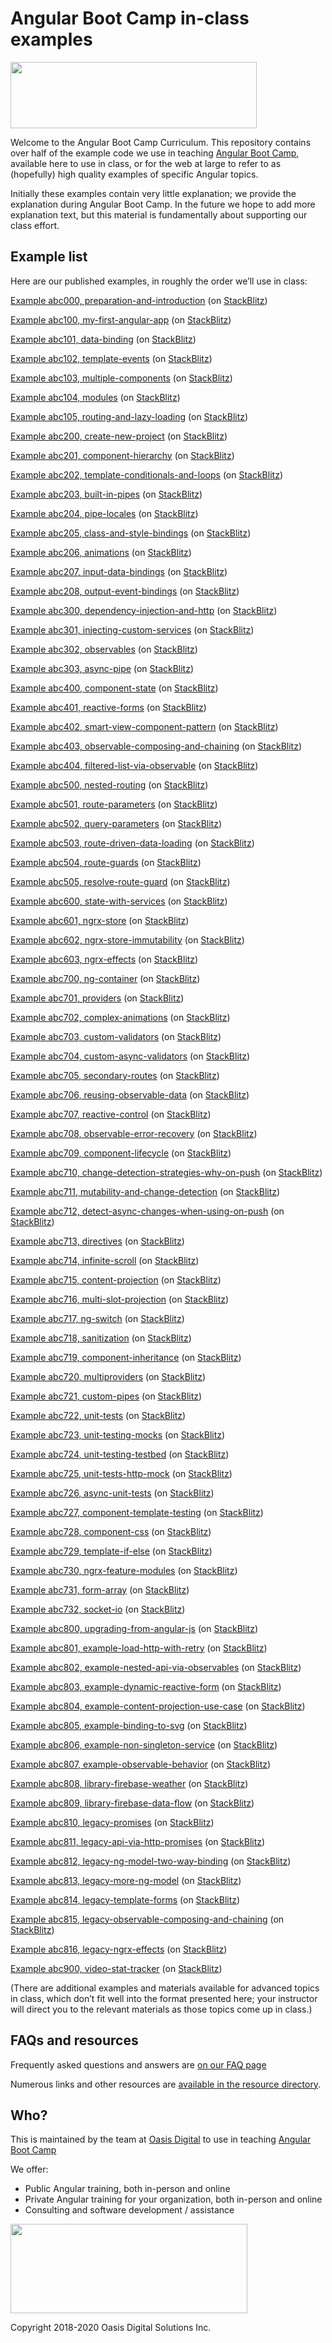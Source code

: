 # Angular Boot Camp in-class examples

<img src="https://angularbootcamp.com/images/angular-boot-camp-logo.svg" width="394" height="106">

Welcome to the Angular Boot Camp Curriculum. This repository contains over half of the example code we use in teaching [Angular Boot Camp](https://angularbootcamp.com/), available here to use in class, or for the web at large to refer to as (hopefully) high quality examples of specific Angular topics.

Initially these examples contain very little explanation; we provide the explanation during Angular Boot Camp. In the future we hope to add more explanation text, but this material is fundamentally about supporting our class effort.

## Example list

Here are our published examples, in roughly the order we’ll use in class:


[Example abc000, preparation-and-introduction](https://github.com/AngularBootCamp/preparation-and-introduction)
 (on [StackBlitz](https://stackblitz.io/github/AngularBootCamp/preparation-and-introduction))

[Example abc100, my-first-angular-app](https://github.com/AngularBootCamp/my-first-angular-app)
 (on [StackBlitz](https://stackblitz.io/github/AngularBootCamp/my-first-angular-app))

[Example abc101, data-binding](https://github.com/AngularBootCamp/data-binding)
 (on [StackBlitz](https://stackblitz.io/github/AngularBootCamp/data-binding))

[Example abc102, template-events](https://github.com/AngularBootCamp/template-events)
 (on [StackBlitz](https://stackblitz.io/github/AngularBootCamp/template-events))

[Example abc103, multiple-components](https://github.com/AngularBootCamp/multiple-components)
 (on [StackBlitz](https://stackblitz.io/github/AngularBootCamp/multiple-components))

[Example abc104, modules](https://github.com/AngularBootCamp/modules)
 (on [StackBlitz](https://stackblitz.io/github/AngularBootCamp/modules))

[Example abc105, routing-and-lazy-loading](https://github.com/AngularBootCamp/routing-and-lazy-loading)
 (on [StackBlitz](https://stackblitz.io/github/AngularBootCamp/routing-and-lazy-loading))

[Example abc200, create-new-project](https://github.com/AngularBootCamp/create-new-project)
 (on [StackBlitz](https://stackblitz.io/github/AngularBootCamp/create-new-project))

[Example abc201, component-hierarchy](https://github.com/AngularBootCamp/component-hierarchy)
 (on [StackBlitz](https://stackblitz.io/github/AngularBootCamp/component-hierarchy))

[Example abc202, template-conditionals-and-loops](https://github.com/AngularBootCamp/template-conditionals-and-loops)
 (on [StackBlitz](https://stackblitz.io/github/AngularBootCamp/template-conditionals-and-loops))

[Example abc203, built-in-pipes](https://github.com/AngularBootCamp/built-in-pipes)
 (on [StackBlitz](https://stackblitz.io/github/AngularBootCamp/built-in-pipes))

[Example abc204, pipe-locales](https://github.com/AngularBootCamp/pipe-locales)
 (on [StackBlitz](https://stackblitz.io/github/AngularBootCamp/pipe-locales))

[Example abc205, class-and-style-bindings](https://github.com/AngularBootCamp/class-and-style-bindings)
 (on [StackBlitz](https://stackblitz.io/github/AngularBootCamp/class-and-style-bindings))

[Example abc206, animations](https://github.com/AngularBootCamp/animations)
 (on [StackBlitz](https://stackblitz.io/github/AngularBootCamp/animations))

[Example abc207, input-data-bindings](https://github.com/AngularBootCamp/input-data-bindings)
 (on [StackBlitz](https://stackblitz.io/github/AngularBootCamp/input-data-bindings))

[Example abc208, output-event-bindings](https://github.com/AngularBootCamp/output-event-bindings)
 (on [StackBlitz](https://stackblitz.io/github/AngularBootCamp/output-event-bindings))

[Example abc300, dependency-injection-and-http](https://github.com/AngularBootCamp/dependency-injection-and-http)
 (on [StackBlitz](https://stackblitz.io/github/AngularBootCamp/dependency-injection-and-http))

[Example abc301, injecting-custom-services](https://github.com/AngularBootCamp/injecting-custom-services)
 (on [StackBlitz](https://stackblitz.io/github/AngularBootCamp/injecting-custom-services))

[Example abc302, observables](https://github.com/AngularBootCamp/observables)
 (on [StackBlitz](https://stackblitz.io/github/AngularBootCamp/observables))

[Example abc303, async-pipe](https://github.com/AngularBootCamp/async-pipe)
 (on [StackBlitz](https://stackblitz.io/github/AngularBootCamp/async-pipe))

[Example abc400, component-state](https://github.com/AngularBootCamp/component-state)
 (on [StackBlitz](https://stackblitz.io/github/AngularBootCamp/component-state))

[Example abc401, reactive-forms](https://github.com/AngularBootCamp/reactive-forms)
 (on [StackBlitz](https://stackblitz.io/github/AngularBootCamp/reactive-forms))

[Example abc402, smart-view-component-pattern](https://github.com/AngularBootCamp/smart-view-component-pattern)
 (on [StackBlitz](https://stackblitz.io/github/AngularBootCamp/smart-view-component-pattern))

[Example abc403, observable-composing-and-chaining](https://github.com/AngularBootCamp/observable-composing-and-chaining)
 (on [StackBlitz](https://stackblitz.io/github/AngularBootCamp/observable-composing-and-chaining))

[Example abc404, filtered-list-via-observable](https://github.com/AngularBootCamp/filtered-list-via-observable)
 (on [StackBlitz](https://stackblitz.io/github/AngularBootCamp/filtered-list-via-observable))

[Example abc500, nested-routing](https://github.com/AngularBootCamp/nested-routing)
 (on [StackBlitz](https://stackblitz.io/github/AngularBootCamp/nested-routing))

[Example abc501, route-parameters](https://github.com/AngularBootCamp/route-parameters)
 (on [StackBlitz](https://stackblitz.io/github/AngularBootCamp/route-parameters))

[Example abc502, query-parameters](https://github.com/AngularBootCamp/query-parameters)
 (on [StackBlitz](https://stackblitz.io/github/AngularBootCamp/query-parameters))

[Example abc503, route-driven-data-loading](https://github.com/AngularBootCamp/route-driven-data-loading)
 (on [StackBlitz](https://stackblitz.io/github/AngularBootCamp/route-driven-data-loading))

[Example abc504, route-guards](https://github.com/AngularBootCamp/route-guards)
 (on [StackBlitz](https://stackblitz.io/github/AngularBootCamp/route-guards))

[Example abc505, resolve-route-guard](https://github.com/AngularBootCamp/resolve-route-guard)
 (on [StackBlitz](https://stackblitz.io/github/AngularBootCamp/resolve-route-guard))

[Example abc600, state-with-services](https://github.com/AngularBootCamp/state-with-services)
 (on [StackBlitz](https://stackblitz.io/github/AngularBootCamp/state-with-services))

[Example abc601, ngrx-store](https://github.com/AngularBootCamp/ngrx-store)
 (on [StackBlitz](https://stackblitz.io/github/AngularBootCamp/ngrx-store))

[Example abc602, ngrx-store-immutability](https://github.com/AngularBootCamp/ngrx-store-immutability)
 (on [StackBlitz](https://stackblitz.io/github/AngularBootCamp/ngrx-store-immutability))

[Example abc603, ngrx-effects](https://github.com/AngularBootCamp/ngrx-effects)
 (on [StackBlitz](https://stackblitz.io/github/AngularBootCamp/ngrx-effects))

[Example abc700, ng-container](https://github.com/AngularBootCamp/ng-container)
 (on [StackBlitz](https://stackblitz.io/github/AngularBootCamp/ng-container))

[Example abc701, providers](https://github.com/AngularBootCamp/providers)
 (on [StackBlitz](https://stackblitz.io/github/AngularBootCamp/providers))

[Example abc702, complex-animations](https://github.com/AngularBootCamp/complex-animations)
 (on [StackBlitz](https://stackblitz.io/github/AngularBootCamp/complex-animations))

[Example abc703, custom-validators](https://github.com/AngularBootCamp/custom-validators)
 (on [StackBlitz](https://stackblitz.io/github/AngularBootCamp/custom-validators))

[Example abc704, custom-async-validators](https://github.com/AngularBootCamp/custom-async-validators)
 (on [StackBlitz](https://stackblitz.io/github/AngularBootCamp/custom-async-validators))

[Example abc705, secondary-routes](https://github.com/AngularBootCamp/secondary-routes)
 (on [StackBlitz](https://stackblitz.io/github/AngularBootCamp/secondary-routes))

[Example abc706, reusing-observable-data](https://github.com/AngularBootCamp/reusing-observable-data)
 (on [StackBlitz](https://stackblitz.io/github/AngularBootCamp/reusing-observable-data))

[Example abc707, reactive-control](https://github.com/AngularBootCamp/reactive-control)
 (on [StackBlitz](https://stackblitz.io/github/AngularBootCamp/reactive-control))

[Example abc708, observable-error-recovery](https://github.com/AngularBootCamp/observable-error-recovery)
 (on [StackBlitz](https://stackblitz.io/github/AngularBootCamp/observable-error-recovery))

[Example abc709, component-lifecycle](https://github.com/AngularBootCamp/component-lifecycle)
 (on [StackBlitz](https://stackblitz.io/github/AngularBootCamp/component-lifecycle))

[Example abc710, change-detection-strategies-why-on-push](https://github.com/AngularBootCamp/change-detection-strategies-why-on-push)
 (on [StackBlitz](https://stackblitz.io/github/AngularBootCamp/change-detection-strategies-why-on-push))

[Example abc711, mutability-and-change-detection](https://github.com/AngularBootCamp/mutability-and-change-detection)
 (on [StackBlitz](https://stackblitz.io/github/AngularBootCamp/mutability-and-change-detection))

[Example abc712, detect-async-changes-when-using-on-push](https://github.com/AngularBootCamp/detect-async-changes-when-using-on-push)
 (on [StackBlitz](https://stackblitz.io/github/AngularBootCamp/detect-async-changes-when-using-on-push))

[Example abc713, directives](https://github.com/AngularBootCamp/directives)
 (on [StackBlitz](https://stackblitz.io/github/AngularBootCamp/directives))

[Example abc714, infinite-scroll](https://github.com/AngularBootCamp/infinite-scroll)
 (on [StackBlitz](https://stackblitz.io/github/AngularBootCamp/infinite-scroll))

[Example abc715, content-projection](https://github.com/AngularBootCamp/content-projection)
 (on [StackBlitz](https://stackblitz.io/github/AngularBootCamp/content-projection))

[Example abc716, multi-slot-projection](https://github.com/AngularBootCamp/multi-slot-projection)
 (on [StackBlitz](https://stackblitz.io/github/AngularBootCamp/multi-slot-projection))

[Example abc717, ng-switch](https://github.com/AngularBootCamp/ng-switch)
 (on [StackBlitz](https://stackblitz.io/github/AngularBootCamp/ng-switch))

[Example abc718, sanitization](https://github.com/AngularBootCamp/sanitization)
 (on [StackBlitz](https://stackblitz.io/github/AngularBootCamp/sanitization))

[Example abc719, component-inheritance](https://github.com/AngularBootCamp/component-inheritance)
 (on [StackBlitz](https://stackblitz.io/github/AngularBootCamp/component-inheritance))

[Example abc720, multiproviders](https://github.com/AngularBootCamp/multiproviders)
 (on [StackBlitz](https://stackblitz.io/github/AngularBootCamp/multiproviders))

[Example abc721, custom-pipes](https://github.com/AngularBootCamp/custom-pipes)
 (on [StackBlitz](https://stackblitz.io/github/AngularBootCamp/custom-pipes))

[Example abc722, unit-tests](https://github.com/AngularBootCamp/unit-tests)
 (on [StackBlitz](https://stackblitz.io/github/AngularBootCamp/unit-tests))

[Example abc723, unit-testing-mocks](https://github.com/AngularBootCamp/unit-testing-mocks)
 (on [StackBlitz](https://stackblitz.io/github/AngularBootCamp/unit-testing-mocks))

[Example abc724, unit-testing-testbed](https://github.com/AngularBootCamp/unit-testing-testbed)
 (on [StackBlitz](https://stackblitz.io/github/AngularBootCamp/unit-testing-testbed))

[Example abc725, unit-tests-http-mock](https://github.com/AngularBootCamp/unit-tests-http-mock)
 (on [StackBlitz](https://stackblitz.io/github/AngularBootCamp/unit-tests-http-mock))

[Example abc726, async-unit-tests](https://github.com/AngularBootCamp/async-unit-tests)
 (on [StackBlitz](https://stackblitz.io/github/AngularBootCamp/async-unit-tests))

[Example abc727, component-template-testing](https://github.com/AngularBootCamp/component-template-testing)
 (on [StackBlitz](https://stackblitz.io/github/AngularBootCamp/component-template-testing))

[Example abc728, component-css](https://github.com/AngularBootCamp/component-css)
 (on [StackBlitz](https://stackblitz.io/github/AngularBootCamp/component-css))

[Example abc729, template-if-else](https://github.com/AngularBootCamp/template-if-else)
 (on [StackBlitz](https://stackblitz.io/github/AngularBootCamp/template-if-else))

[Example abc730, ngrx-feature-modules](https://github.com/AngularBootCamp/ngrx-feature-modules)
 (on [StackBlitz](https://stackblitz.io/github/AngularBootCamp/ngrx-feature-modules))

[Example abc731, form-array](https://github.com/AngularBootCamp/form-array)
 (on [StackBlitz](https://stackblitz.io/github/AngularBootCamp/form-array))

[Example abc732, socket-io](https://github.com/AngularBootCamp/socket-io)
 (on [StackBlitz](https://stackblitz.io/github/AngularBootCamp/socket-io))

[Example abc800, upgrading-from-angular-js](https://github.com/AngularBootCamp/upgrading-from-angular-js)
 (on [StackBlitz](https://stackblitz.io/github/AngularBootCamp/upgrading-from-angular-js))

[Example abc801, example-load-http-with-retry](https://github.com/AngularBootCamp/example-load-http-with-retry)
 (on [StackBlitz](https://stackblitz.io/github/AngularBootCamp/example-load-http-with-retry))

[Example abc802, example-nested-api-via-observables](https://github.com/AngularBootCamp/example-nested-api-via-observables)
 (on [StackBlitz](https://stackblitz.io/github/AngularBootCamp/example-nested-api-via-observables))

[Example abc803, example-dynamic-reactive-form](https://github.com/AngularBootCamp/example-dynamic-reactive-form)
 (on [StackBlitz](https://stackblitz.io/github/AngularBootCamp/example-dynamic-reactive-form))

[Example abc804, example-content-projection-use-case](https://github.com/AngularBootCamp/example-content-projection-use-case)
 (on [StackBlitz](https://stackblitz.io/github/AngularBootCamp/example-content-projection-use-case))

[Example abc805, example-binding-to-svg](https://github.com/AngularBootCamp/example-binding-to-svg)
 (on [StackBlitz](https://stackblitz.io/github/AngularBootCamp/example-binding-to-svg))

[Example abc806, example-non-singleton-service](https://github.com/AngularBootCamp/example-non-singleton-service)
 (on [StackBlitz](https://stackblitz.io/github/AngularBootCamp/example-non-singleton-service))

[Example abc807, example-observable-behavior](https://github.com/AngularBootCamp/example-observable-behavior)
 (on [StackBlitz](https://stackblitz.io/github/AngularBootCamp/example-observable-behavior))

[Example abc808, library-firebase-weather](https://github.com/AngularBootCamp/library-firebase-weather)
 (on [StackBlitz](https://stackblitz.io/github/AngularBootCamp/library-firebase-weather))

[Example abc809, library-firebase-data-flow](https://github.com/AngularBootCamp/library-firebase-data-flow)
 (on [StackBlitz](https://stackblitz.io/github/AngularBootCamp/library-firebase-data-flow))

[Example abc810, legacy-promises](https://github.com/AngularBootCamp/legacy-promises)
 (on [StackBlitz](https://stackblitz.io/github/AngularBootCamp/legacy-promises))

[Example abc811, legacy-api-via-http-promises](https://github.com/AngularBootCamp/legacy-api-via-http-promises)
 (on [StackBlitz](https://stackblitz.io/github/AngularBootCamp/legacy-api-via-http-promises))

[Example abc812, legacy-ng-model-two-way-binding](https://github.com/AngularBootCamp/legacy-ng-model-two-way-binding)
 (on [StackBlitz](https://stackblitz.io/github/AngularBootCamp/legacy-ng-model-two-way-binding))

[Example abc813, legacy-more-ng-model](https://github.com/AngularBootCamp/legacy-more-ng-model)
 (on [StackBlitz](https://stackblitz.io/github/AngularBootCamp/legacy-more-ng-model))

[Example abc814, legacy-template-forms](https://github.com/AngularBootCamp/legacy-template-forms)
 (on [StackBlitz](https://stackblitz.io/github/AngularBootCamp/legacy-template-forms))

[Example abc815, legacy-observable-composing-and-chaining](https://github.com/AngularBootCamp/legacy-observable-composing-and-chaining)
 (on [StackBlitz](https://stackblitz.io/github/AngularBootCamp/legacy-observable-composing-and-chaining))

[Example abc816, legacy-ngrx-effects](https://github.com/AngularBootCamp/legacy-ngrx-effects)
 (on [StackBlitz](https://stackblitz.io/github/AngularBootCamp/legacy-ngrx-effects))

[Example abc900, video-stat-tracker](https://github.com/AngularBootCamp/video-stat-tracker)
 (on [StackBlitz](https://stackblitz.io/github/AngularBootCamp/video-stat-tracker))

(There are additional examples and materials available for advanced topics in class, which don’t fit well into the format presented here; your instructor will direct you to the relevant materials as those topics come up in class.)

## FAQs and resources

Frequently asked questions and answers are [on our FAQ page](FAQ.md)

Numerous links and other resources are [available in the resource directory](Resources).

## Who?

This is maintained by the team at [Oasis Digital](https://oasisdigital.com/) to use in teaching [Angular Boot Camp](https://angularbootcamp.com/)

We offer:

*   Public Angular training, both in-person and online
*   Private Angular training for your organization, both in-person and online
*   Consulting and software development / assistance

<img src="https://oasisdigital.com/images/od-logo.svg" width="379" height="143">

Copyright 2018-2020 Oasis Digital Solutions Inc.
